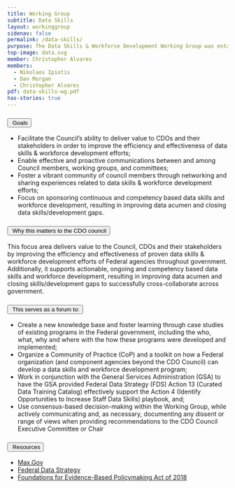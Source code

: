 ```yaml
---
title: Working Group
subtitle: Data Skills
layout: workinggroup
sidenav: false
permalink: /data-skills/
purpose: The Data Skills & Workforce Development Working Group was established by a vote of the CDO Council on June 25, 2020, with the purposes to support Federal agencies development and implementation of data skills & workforce development with broad sponsorship of data awareness through a Community of Practice (CoP).
top-image: data.svg
member: Christopher Alvares
members:
  - Nikolaos Ipiotis
  - Dan Morgan
  - Christopher Alvares
pdf: data-skills-wg.pdf
has-stories: true
---
```


<h3 class="usa-accordion__heading"><button class="usa-accordion__button bg-accent-cool-lighter" aria-expanded="false" aria-controls="m-a1"><img src="{{site.baseurl}}/assets/images/icons/ribbon-outline.svg" class="workinggroup__accordion-icon" alt=""> Goals</button></h3>
<div id="m-a1" class="usa-accordion__content">
  <ul>
    <li>Facilitate the Council’s ability to deliver value to CDOs and their stakeholders in order to improve the efficiency and effectiveness of data skills & workforce development efforts;</li>
    <li>Enable effective and proactive communications between and among Council members, working groups, and committees;</li>
    <li>Foster a vibrant community of council members through networking and sharing experiences related to data skills & workforce development efforts; </li>
    <li>Focus on sponsoring continuous and competency based data skills and workforce development, resulting in improving data acumen and closing data skills/development gaps.</li>
  </ul>
</div>
<h3 class="usa-accordion__heading"><button class="usa-accordion__button bg-accent-cool-lighter" aria-expanded="false" aria-controls="m-a2"><img src="{{site.baseurl}}/assets/images/icons/question-circle.svg" class="workinggroup__accordion-icon" alt=""> Why this matters to the CDO council</button></h3>
<div id="m-a2" class="usa-accordion__content">
  <p>This focus area delivers value to the Council, CDOs and their stakeholders by improving the efficiency and effectiveness of proven data skills & workforce development efforts of Federal agencies throughout government. Additionally, it supports actionable, ongoing and competency based data skills and workforce development, resulting in improving data acumen and closing skills/development gaps to successfully cross-collaborate across government.</p>
</div>    
<h3 class="usa-accordion__heading"><button class="usa-accordion__button bg-accent-cool-lighter" aria-expanded="false" aria-controls="m-a3"><img src="{{site.baseurl}}/assets/images/icons/forum.svg" class="workinggroup__accordion-icon" alt=""> This serves as a forum to:</button></h3>
<div id="m-a3" class="usa-accordion__content">
  <ul>
    <li>Create a new knowledge base and foster learning through case studies of existing programs in the Federal government, including the who, what, why and where with the how these programs were developed and implemented;</li>
    <li>Organize a Community of Practice (CoP) and a toolkit on how a Federal organization (and component agencies beyond the CDO Council) can develop a data skills and workforce development program;</li>
    <li>Work in conjunction with the General Services Administration (GSA) to have the GSA provided Federal Data Strategy (FDS) Action 13 (Curated Data Training Catalog) effectively support the Action 4 (Identify Opportunities to Increase Staff Data Skills) playbook, and;</li>
    <li>Use consensus-based decision-making within the Working Group, while actively communicating and, as necessary, documenting any dissent or range of views when providing recommendations to the CDO Council Executive Committee or Chair</li>
  </ul>
</div>
<h3 class="usa-accordion__heading"><button class="usa-accordion__button bg-accent-cool-lighter" aria-expanded="false" aria-controls="m-a4"><img src="{{site.baseurl}}/assets/images/icons/network-2.svg" class="workinggroup__accordion-icon" alt=""> Resources</button></h3>
<div id="m-a4" class="usa-accordion__content">
  <ul class="add-list-reset">
      <li><a href="https://community.max.gov/display/DATA/Data+Sharing+Working+Group">Max.Gov</a></li>
      <li><a href="https://strategy.data.gov/action-plan/">Federal Data Strategy</a></li>
      <li><a href="https://www.congress.gov/bill/115th-congress/house-bill/4174/text">Foundations for Evidence-Based Policymaking Act of 2018</a></li>
  </ul>
</div> 